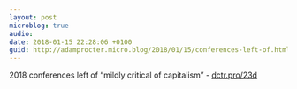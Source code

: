 ```yaml
---
layout: post
microblog: true
audio: 
date: 2018-01-15 22:28:06 +0100
guid: http://adamprocter.micro.blog/2018/01/15/conferences-left-of.html
---
```

2018 conferences left of “mildly critical of capitalism” - [dctr.pro/23d](http://dctr.pro/23d)
